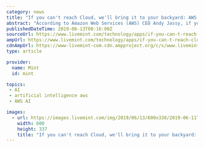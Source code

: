 ```yaml
---
category: news
title: "If you can't reach Cloud, we'll bring it to your backyard: AWS CEO"
abstract: "According to Amazon Web Services (AWS) CEO Andy Jassy, if you have not decided on ... the same Application Programming Interfaces (APIs), tools, security and Artificial Intelligence (AI) and Machine Learning (ML) capabilities to enterprises on their ..."
publishedDateTime: 2019-06-13T08:16:00Z
sourceUrl: https://www.livemint.com/technology/apps/if-you-can-t-reach-cloud-we-ll-bring-it-to-your-backyard-aws-ceo-1560413172562.html
ampUrl: https://www.livemint.com/technology/apps/if-you-can-t-reach-cloud-we-ll-bring-it-to-your-backyard-aws-ceo/amp-1560413172562.html
cdnAmpUrl: https://www-livemint-com.cdn.ampproject.org/c/s/www.livemint.com/technology/apps/if-you-can-t-reach-cloud-we-ll-bring-it-to-your-backyard-aws-ceo/amp-1560413172562.html
type: article

provider:
  name: Mint
  id: mint

topics:
 - AI
 - artificial intelligence aws
 - AWS AI

images:
  - url: https://images.livemint.com/img/2019/06/13/600x338/2019-06-11T034833Z_1_LYNXNPEF5A06B_RTROPTP_3_AMAZON-COM-AUTOMATION-MERCH_1560413586071_1560413595565.JPG
    width: 600
    height: 337
    title: "If you can't reach Cloud, we'll bring it to your backyard: AWS CEO"
---
```

